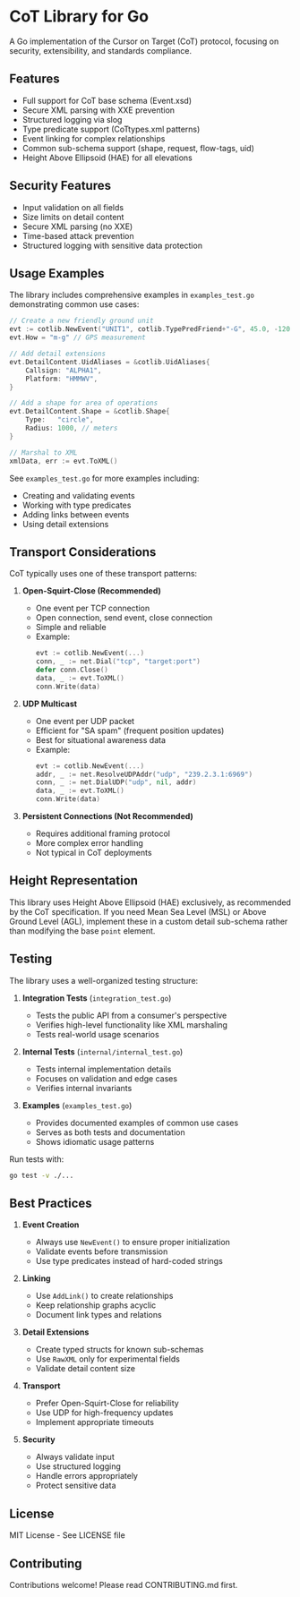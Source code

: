 # CoT Library for Go

A Go implementation of the Cursor on Target (CoT) protocol, focusing on security, extensibility, and standards compliance.

## Features

- Full support for CoT base schema (Event.xsd)
- Secure XML parsing with XXE prevention
- Structured logging via slog
- Type predicate support (CoTtypes.xml patterns)
- Event linking for complex relationships
- Common sub-schema support (shape, request, flow-tags, uid)
- Height Above Ellipsoid (HAE) for all elevations

## Security Features

- Input validation on all fields
- Size limits on detail content
- Secure XML parsing (no XXE)
- Time-based attack prevention
- Structured logging with sensitive data protection

## Usage Examples

The library includes comprehensive examples in `examples_test.go` demonstrating common use cases:

```go
// Create a new friendly ground unit
evt := cotlib.NewEvent("UNIT1", cotlib.TypePredFriend+"-G", 45.0, -120.0)
evt.How = "m-g" // GPS measurement

// Add detail extensions
evt.DetailContent.UidAliases = &cotlib.UidAliases{
    Callsign: "ALPHA1",
    Platform: "HMMWV",
}

// Add a shape for area of operations
evt.DetailContent.Shape = &cotlib.Shape{
    Type:   "circle",
    Radius: 1000, // meters
}

// Marshal to XML
xmlData, err := evt.ToXML()
```

See `examples_test.go` for more examples including:
- Creating and validating events
- Working with type predicates
- Adding links between events
- Using detail extensions

## Transport Considerations

CoT typically uses one of these transport patterns:

1. **Open-Squirt-Close (Recommended)**
   - One event per TCP connection
   - Open connection, send event, close connection
   - Simple and reliable
   - Example:
     ```go
     evt := cotlib.NewEvent(...)
     conn, _ := net.Dial("tcp", "target:port")
     defer conn.Close()
     data, _ := evt.ToXML()
     conn.Write(data)
     ```

2. **UDP Multicast**
   - One event per UDP packet
   - Efficient for "SA spam" (frequent position updates)
   - Best for situational awareness data
   - Example:
     ```go
     evt := cotlib.NewEvent(...)
     addr, _ := net.ResolveUDPAddr("udp", "239.2.3.1:6969")
     conn, _ := net.DialUDP("udp", nil, addr)
     data, _ := evt.ToXML()
     conn.Write(data)
     ```

3. **Persistent Connections (Not Recommended)**
   - Requires additional framing protocol
   - More complex error handling
   - Not typical in CoT deployments

## Height Representation

This library uses Height Above Ellipsoid (HAE) exclusively, as recommended by the CoT specification. If you need Mean Sea Level (MSL) or Above Ground Level (AGL), implement these in a custom detail sub-schema rather than modifying the base `point` element.

## Testing

The library uses a well-organized testing structure:

1. **Integration Tests** (`integration_test.go`)
   - Tests the public API from a consumer's perspective
   - Verifies high-level functionality like XML marshaling
   - Tests real-world usage scenarios

2. **Internal Tests** (`internal/internal_test.go`)
   - Tests internal implementation details
   - Focuses on validation and edge cases
   - Verifies internal invariants

3. **Examples** (`examples_test.go`)
   - Provides documented examples of common use cases
   - Serves as both tests and documentation
   - Shows idiomatic usage patterns

Run tests with:
```bash
go test -v ./...
```

## Best Practices

1. **Event Creation**
   - Always use `NewEvent()` to ensure proper initialization
   - Validate events before transmission
   - Use type predicates instead of hard-coded strings

2. **Linking**
   - Use `AddLink()` to create relationships
   - Keep relationship graphs acyclic
   - Document link types and relations

3. **Detail Extensions**
   - Create typed structs for known sub-schemas
   - Use `RawXML` only for experimental fields
   - Validate detail content size

4. **Transport**
   - Prefer Open-Squirt-Close for reliability
   - Use UDP for high-frequency updates
   - Implement appropriate timeouts

5. **Security**
   - Always validate input
   - Use structured logging
   - Handle errors appropriately
   - Protect sensitive data

## License

MIT License - See LICENSE file

## Contributing

Contributions welcome! Please read CONTRIBUTING.md first. 